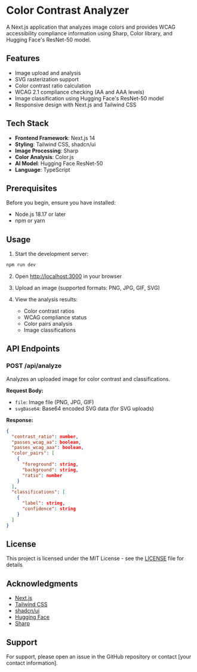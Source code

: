 # Color Contrast Analyzer

A Next.js application that analyzes image colors and provides WCAG accessibility compliance information using Sharp, Color library, and Hugging Face's ResNet-50 model.

## Features

- Image upload and analysis
- SVG rasterization support
- Color contrast ratio calculation
- WCAG 2.1 compliance checking (AA and AAA levels)
- Image classification using Hugging Face's ResNet-50 model
- Responsive design with Next.js and Tailwind CSS

## Tech Stack

- **Frontend Framework**: Next.js 14
- **Styling**: Tailwind CSS, shadcn/ui
- **Image Processing**: Sharp
- **Color Analysis**: Color.js
- **AI Model**: Hugging Face ResNet-50
- **Language**: TypeScript

## Prerequisites

Before you begin, ensure you have installed:
- Node.js 18.17 or later
- npm or yarn

## Usage

1. Start the development server:
```bash
npm run dev
```

2. Open [http://localhost:3000](http://localhost:3000) in your browser

3. Upload an image (supported formats: PNG, JPG, GIF, SVG)

4. View the analysis results:
   - Color contrast ratios
   - WCAG compliance status
   - Color pairs analysis
   - Image classifications

## API Endpoints

### POST /api/analyze
Analyzes an uploaded image for color contrast and classifications.

**Request Body:**
- `file`: Image file (PNG, JPG, GIF)
- `svgBase64`: Base64 encoded SVG data (for SVG uploads)

**Response:**
```json
{
  "contrast_ratio": number,
  "passes_wcag_aa": boolean,
  "passes_wcag_aaa": boolean,
  "color_pairs": [
    {
      "foreground": string,
      "background": string,
      "ratio": number
    }
  ],
  "classifications": [
    {
      "label": string,
      "confidence": string
    }
  ]
}
```

## License

This project is licensed under the MIT License - see the [LICENSE](LICENSE) file for details

## Acknowledgments

- [Next.js](https://nextjs.org/)
- [Tailwind CSS](https://tailwindcss.com/)
- [shadcn/ui](https://ui.shadcn.com/)
- [Hugging Face](https://huggingface.co/)
- [Sharp](https://sharp.pixelplumbing.com/)

## Support

For support, please open an issue in the GitHub repository or contact [your contact information].
